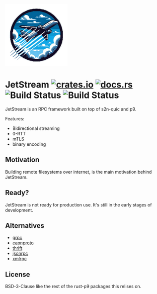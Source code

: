 <img src="logo/JetStream.png" style="width: 200px">

#  JetStream [![crates.io](https://img.shields.io/crates/v/jetstream.svg)](https://crates.io/crates/jetstream) [![docs.rs](https://docs.rs/jetstream/badge.svg)](https://docs.rs/jetstream) <!--gh actions--> ![Build Status](https://github.com/sevki/jetstream/actions/workflows/rust.yml/badge.svg) ![Build Status](https://github.com/sevki/jetstream/actions/workflows/release.yml/badge.svg)


JetStream is an RPC framework built on top of s2n-quic and p9.

Features:

- Bidirectional streaming
- 0-RTT
- mTLS
- binary encoding

## Motivation

Building remote filesystems over internet, is the main motivation behind JetStream.

## Ready?

JetStream is not ready for production use. It's still in the early stages of development.

## Alternatives

- [grpc](https://grpc.io/)
- [capnproto](https://capnproto.org/)
- [thrift](https://thrift.apache.org/)
- [jsonrpc](https://www.jsonrpc.org/)
- [xmlrpc](http://xmlrpc.scripting.com/)

## License

BSD-3-Clause like the rest of the rust-p9 packages this relises on. 